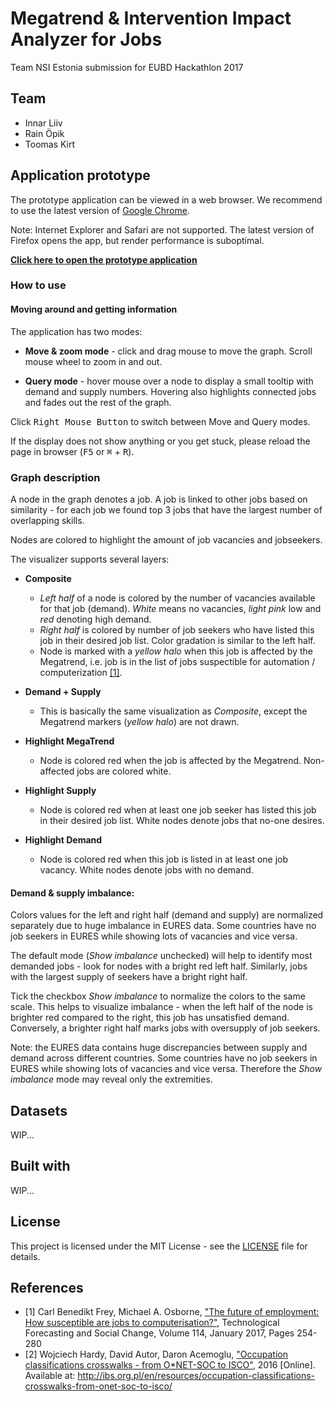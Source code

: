 # Megatrend & Intervention Impact Analyzer for Jobs
Team NSI Estonia submission for EUBD Hackathlon 2017 

## Team

* Innar Liiv
* Rain Öpik
* Toomas Kirt


## Application prototype

The prototype application can be viewed in a web browser. 
We recommend to use the latest version of [Google Chrome](https://www.google.com/chrome/browser/desktop/index.html). 

Note: Internet Explorer and Safari are not supported. The latest version of Firefox opens the app, but render performance is suboptimal. 


**[Click here to open the prototype application](https://rainopik.github.io/eubdhack-megatrend/)**

### How to use

#### Moving around and getting information

The application has two modes:

* **Move & zoom mode** - click and drag mouse to move the graph. Scroll mouse wheel to zoom in and out.

* **Query mode** - hover mouse over a node to display a small tooltip with demand and supply numbers. Hovering also highlights connected jobs and fades out the rest of the graph. 

Click <kbd>Right Mouse Button</kbd> to switch between Move and Query modes.

If the display does not show anything or you get stuck, please reload the page in browser (<kbd>F5</kbd> or <kbd>⌘</kbd> + <kbd>R</kbd>).


### Graph description

A node in the graph denotes a job. A job is linked to other jobs based on similarity - for each job we found top 3
jobs that have the largest number of overlapping skills. 

Nodes are colored to highlight the amount of job vacancies and jobseekers.  


The visualizer supports several layers:
* **Composite**
  * *Left half* of a node is colored by the number of vacancies available for that job (demand). *White* means no vacancies, 
*light pink* low and *red* denoting high demand. 
  * *Right half* is colored by number of job seekers who have listed this job in their desired job list. Color gradation is similar to 
  the left half.
  * Node is marked with a *yellow halo* when this job is affected by the Megatrend, i.e. job is in the list of jobs suspectible for automation / computerization [[1]](#ref1).

* **Demand + Supply**
  * This is basically the same visualization as *Composite*, except the Megatrend markers (*yellow halo*) are not drawn.

* **Highlight MegaTrend**
  * Node is colored red when the job is affected by the Megatrend. Non-affected jobs are colored white. 

* **Highlight Supply**
  * Node is colored red when at least one job seeker has listed this job in their desired job list. White nodes denote jobs that no-one desires.

* **Highlight Demand**
  * Node is colored red when this job is listed in at least one job vacancy. White nodes denote jobs with no demand.


#### Demand & supply imbalance:

Colors values for the left and right half (demand and supply) are normalized separately due to huge imbalance in EURES data. 
Some countries have no job seekers in EURES while showing lots of vacancies and vice versa.

The default mode (*Show imbalance* unchecked) will help to identify most demanded jobs - look for nodes with a bright red left half.
Similarly, jobs with the largest supply of seekers have a bright right half.
  
Tick the checkbox *Show imbalance* to normalize the colors to the same scale. This helps to visualize imbalance -
 when the left half of the node is brighter red compared to the right, this job has unsatisfied demand. Conversely, a brighter right half marks jobs with oversupply of job seekers.

Note: the EURES data contains huge discrepancies between supply and demand across different countries. 
Some countries have no job seekers in EURES while showing lots of vacancies and vice versa. Therefore the *Show imbalance* mode may reveal only the extremities.



## Datasets

WIP...


## Built with

WIP...


## License

This project is licensed under the MIT License - see the [LICENSE](LICENSE) file for details.


## References

* <a name="ref1"></a>\[1] Carl Benedikt Frey, Michael A. Osborne, ["The future of employment: How susceptible are jobs to computerisation?"](http://www.sciencedirect.com/science/article/pii/S0040162516302244), Technological Forecasting and Social Change, Volume 114, January 2017, Pages 254-280
* <a name="ref2"></a>\[2] Wojciech Hardy, David Autor, Daron Acemoglu, ["Occupation classifications crosswalks - from O*NET-SOC to ISCO"](http://ibs.org.pl/en/resources/occupation-classifications-crosswalks-from-onet-soc-to-isco/), 2016 \[Online]. Available at: http://ibs.org.pl/en/resources/occupation-classifications-crosswalks-from-onet-soc-to-isco/ 
